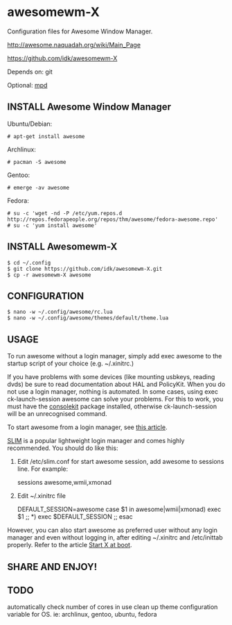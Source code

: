 awesomewm-X
===========

Configuration files for Awesome Window Manager.

http://awesome.naquadah.org/wiki/Main_Page

https://github.com/idk/awesomewm-X

Depends on: git

Optional:   [mpd][1]


INSTALL Awesome Window Manager
------------------------------

Ubuntu/Debian:

    # apt-get install awesome

Archlinux:

    # pacman -S awesome

Gentoo:

    # emerge -av awesome

Fedora:

    # su -c 'wget -nd -P /etc/yum.repos.d http://repos.fedorapeople.org/repos/thm/awesome/fedora-awesome.repo'
    # su -c 'yum install awesome'


INSTALL Awesomewm-X
-------------------

    $ cd ~/.config
    $ git clone https://github.com/idk/awesomewm-X.git
    $ cp -r awesomewm-X awesome


CONFIGURATION
-------------

    $ nano -w ~/.config/awesome/rc.lua
    $ nano -w ~/.config/awesome/themes/default/theme.lua


USAGE
-----

To run awesome without a login manager, simply add exec awesome to the startup script of your choice (e.g. ~/.xinitrc.)

If you have problems with some devices (like mounting usbkeys, reading dvds) be sure to read documentation about HAL and PolicyKit. When you do not use a login manager, nothing is automated. In some cases, using exec ck-launch-session awesome can solve your problems. For this to work, you must have the [consolekit][2] package installed, otherwise ck-launch-session will be an unrecognised command.

To start awesome from a login manager, see [this article][3].

[SLIM][4] is a popular lightweight login manager and comes highly recommended. You should do like this:

1) Edit /etc/slim.conf for start awesome session, add awesome to sessions line.
For example:

    sessions             awesome,wmii,xmonad

2) Edit ~/.xinitrc file

    DEFAULT_SESSION=awesome
    case $1 in
      awesome|wmii|xmonad) exec $1 ;;
      *) exec $DEFAULT_SESSION ;;
    esac

However, you can also start awesome as preferred user without any login manager and even without logging in, after editing ~/.xinitrc and /etc/inittab properly. Refer to the article [Start X at boot][5]. 


SHARE AND ENJOY!
----------------


TODO
----

automatically check number of cores in use
clean up theme
configuration variable for OS. ie: archlinux, gentoo, ubuntu, fedora

[1]: https://wiki.archlinux.org/index.php/Mpd
[2]: https://wiki.archlinux.org/index.php/ConsoleKit
[3]: https://wiki.archlinux.org/index.php/Display_Manager
[4]: https://wiki.archlinux.org/index.php/SLIM
[5]: https://wiki.archlinux.org/index.php/Start_X_at_boot